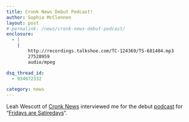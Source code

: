 ```yaml
---
title: Cronk News Debut Podcast!
author: Sophia McClennen
layout: post
# permalink: /news/cronk-news-debut-podcast/
enclosure:
  - |
    |
        http://recordings.talkshoe.com/TC-124369/TS-681404.mp3
        27528959
        audio/mpeg

dsq_thread_id:
  - 934672332

category: news
---
```

Leah Wescott of [Cronk News][1] interviewed me for the debut [podcast][2] for &#8220;[Fridays are Satiredays][3]&#8220;.

 [1]: http://www.cronknews.com/
 [2]: http://recordings.talkshoe.com/TC-124369/TS-681404.mp3
 [3]: http://www.cronknews.com/2012/11/16/podcast-debut-friday-is-satireday-today-at-100/